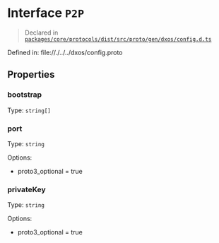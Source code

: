 # Interface `P2P`
> Declared in [`packages/core/protocols/dist/src/proto/gen/dxos/config.d.ts`]()

Defined in:
   file://./../../dxos/config.proto
## Properties
### bootstrap 
Type: `string[]`
### port 
Type: `string`

Options:
  - proto3_optional = true
### privateKey 
Type: `string`

Options:
  - proto3_optional = true
